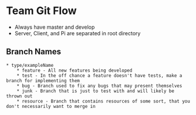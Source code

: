 # Team Git Flow

* Always have master and develop
* Server, Client, and Pi are separated in root directory

## Branch Names
    * type/exampleName
        * feature - All new features being developed
        * test - In the off chance a feature doesn't have tests, make a branch for implementing them
        * bug - Branch used to fix any bugs that may present themselves
        * junk - Branch that is just to test with and will likely be thrown out
	    * resource - Branch that contains resources of some sort, that you don't necessarily want to merge in


